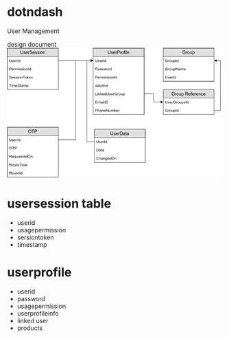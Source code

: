 # dotndash
User Management



design document
![Design](https://github.com/vigneshj6/dotndash/blob/master/UserManagement.png)

# usersession table
  * userid
  * usagepermission  
  * sersiontoken  
  * timestamp   

# userprofile
 * userid
 * password
 * usagepermission
 * userprofileinfo
 * linked user
 * products
